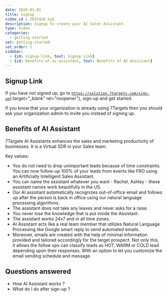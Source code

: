 ```yaml
---
date: 2020-01-01
title: Signup
video_id : 2KICHuD_eyE
description: Signup to create your AI Sales Assistant
type: Video
categories:
  - getting-started
set: getting-started
set_order: 1
sidebar:
  - {id: signup-link, text: Signup Link}
  - {id: benefits-of-ai-assistant, text: Benefits of AI Assistant}
---
```


## Signup Link
If you have not signed up, go to [`https://solution.7targets.com/sign-up`](https://solution.7targets.com/sign-up){:target="_blank" rel="noopener"}, sign-up and get started. 

If you know that your organization is already using 7Targets then you should ask your organization admin to invite you instead of signing up.  

## Benefits of AI Assistant
7Targets AI Assistants enhances the sales and marketing productivity of businesses. It is a Virtual SDR in your Sales team.

Key values:
- You do not need to drop unimportant leads because of time constraints. You can now follow-up 100% of your leads from events like FRO using an Artificially Intelligent Sales Assistant.
- You can name the assistant whatever you want - Rachel, Ashley - these assistant names work beautifully in the US.
- Our AI assistant automatically recognizes out-of-office email and follows up after the person is back in office using our natural language processing algorithms.
- The assistant does not take any leaves and never asks for a raise.
- You never lose the knowledge that is put inside the Assistant.
- The assistant works 24x7 and in all time zones.
- AI Assistant acts like a real team member that utilizes Natural Language Processing like Google smart reply to send automated emails.
- Moreover, emails are created with the help of minimal information provided and tailored accordingly for the target prospect. 
Not only this, it allows the follow ups can classify leads as HOT, WARM or COLD lead depending upon their responses. With an option to let you customize the email sending schedule and message. 

## Questions answered
- How AI Assistant works ? 
- What do I do after sign-up ? 


